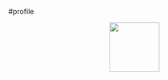 #profile
<div id="header" align="center">
  <img src="https://giphy.com/embed/BferOKonYOspm28AiB" width="100"/>
</div>
